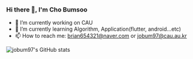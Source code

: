 ### Hi there 👋, I'm Cho Bumsoo

- 🔭 I’m currently working on CAU
- 🌱 I’m currently learning Algorithm, Application(flutter, android...etc)
- 📫 How to reach me: brian654321@naver.com or jobum97@cau.au.kr

![jobum97's GitHub stats](https://github-readme-stats.vercel.app/api?username=jobum97&show_icons=true)
